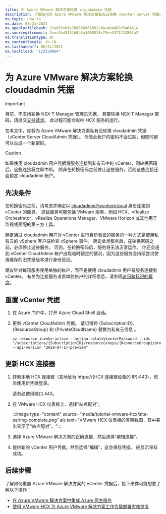 ```yaml
---
title: 为 Azure VMware 解决方案轮换 cloudadmin 凭据
description: 了解如何为 Azure VMware 解决方案私有云轮换 vCenter Server 凭据。
ms.topic: how-to
ms.date: 08/31/2021
ms.openlocfilehash: 22a88feb7e7b8656666d82cdac4b4d02d546441e
ms.sourcegitcommit: 2eac9bd319fb8b3a1080518c73ee337123286fa2
ms.translationtype: HT
ms.contentlocale: zh-CN
ms.lasthandoff: 08/31/2021
ms.locfileid: "123258064"
---
```

# <a name="rotate-the-cloudadmin-credentials-for-azure-vmware-solution"></a>为 Azure VMware 解决方案轮换 cloudadmin 凭据

>[!IMPORTANT]
>目前，不支持轮换 NSX-T Manager 管理员凭据。  若要轮换 NSX-T Manager 密码，请提交[支持请求](https://rc.portal.azure.com/#create/Microsoft.Support)。 此过程可能会影响 HCX 服务的运行。

在本文中，你将为 Azure VMware 解决方案私有云轮换 cloudadmin 凭据（vCenter Server CloudAdmin 凭据）。  尽管此帐户的密码不会过期，但随时都可以生成一个新密码。

>[!CAUTION]
>如果使用 cloudadmin 用户凭据将服务连接到私有云中的 vCenter，则轮换密码后，这些连接将立即中断。 除非在轮换密码之前停止这些服务，否则这些连接还会锁定 cloudadmin 帐户。

## <a name="prerequisites"></a>先决条件

在轮换密码之前，请考虑并确定以 cloudadmin@vsphere.local 身份连接到 vCenter 的服务。 这些服务可能包括 VMware 服务，例如 HCX、vRealize Orchestrator、vRealize Operations Manager、VMware Horizon 或其他用于监视或预配的第三方工具。 

确定通过 cloudadmin 用户对 vCenter 进行身份验证的服务的一种方式是使用私有云的 vSphere 客户端检查 vSphere 事件。 确定此类服务后，在轮换密码之前，必须停止这些服务。 否则，在轮换密码后，服务将无法正常运作。 你还会遇到 vCenter CloudAdmin 帐户出现临时锁定的情况，因为这些服务会持续尝试使用缓存的旧凭据版本进行身份验证。 

建议针对每项服务使用单独的帐户，而不是使用 cloudadmin 用户将服务连接到 vCenter。 有关为连接服务设置单独帐户的详细信息，请参阅[访问和标识的概念](./concepts-identity.md)。

## <a name="reset-your-vcenter-credentials"></a>重置 vCenter 凭据

1. 在 Azure 门户中，打开 Azure Cloud Shell 会话。

2. 更新 vCenter CloudAdmin 凭据。  请记得将 {SubscriptionID}、{ResourceGroup} 和 {PrivateCloudName} 替换为私有云信息  。 

   ```azurecli-interactive
   az resource invoke-action --action rotateVcenterPassword --ids "/subscriptions/{SubscriptionID}/resourceGroups/{ResourceGroup}/providers/Microsoft.AVS/privateClouds/{PrivateCloudName}" --api-version "2020-07-17-preview"
   ```
 
## <a name="update-hcx-connector"></a>更新 HCX 连接器 

1. 转到本地 HCX 连接器（其地址为 https://{HCX 连接器设备的 IP}:443），然后使用新凭据登录。

   请务必使用端口 443。 

2. 在 VMware HCX 仪表板上，选择“站点配对”。
    
   :::image type="content" source="media/tutorial-vmware-hcx/site-pairing-complete.png" alt-text="VMware HCX 仪表板的屏幕截图，其中突出显示了“站点配对”。":::
 
3. 选择 Azure VMware 解决方案的正确连接，然后选择“编辑连接”。
 
4. 提供新的 vCenter 用户凭据，然后选择“编辑”，这会保存凭据。 应显示保存成功。


## <a name="next-steps"></a>后续步骤

了解如何重置 Azure VMware 解决方案的 vCenter 凭据后，接下来你可能想要了解以下操作：

- [在 Azure VMware 解决方案中集成 Azure 原生服务](integrate-azure-native-services.md)
- [使用 VMware HCX 为 Azure VMware 解决方案工作负载部署灾难恢复](deploy-disaster-recovery-using-vmware-hcx.md)

